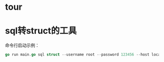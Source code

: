 # tour
# sql转struct的工具
命令行启动示例：
```go
go run main.go sql struct --username root --password 123456 --host localhost --db=ginblog --table "profiles"
```
